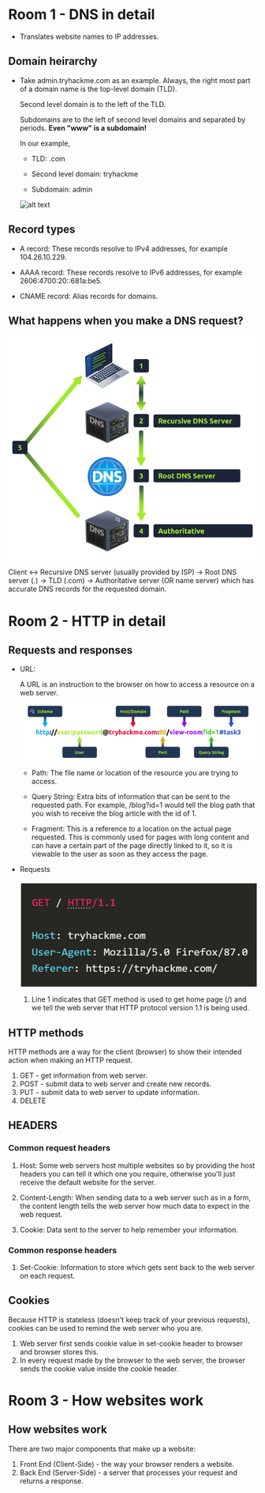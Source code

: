 # Room 1 - DNS in detail

- Translates website names to IP addresses. 

## Domain heirarchy
- Take admin.tryhackme.com as an example. Always, the right most part of a domain name is the top-level domain (TLD). 

    Second level domain is to the left of the TLD. 

    Subdomains are to the left of second level domains and separated by periods. **Even "www" is a subdomain!** 

    In our example, 

    - TLD: .com

    - Second level domain: tryhackme

    - Subdomain: admin

    ![alt text](images/DNS.png)

## Record types

- A record: These records resolve to IPv4 addresses, for example 104.26.10.229.

- AAAA record: These records resolve to IPv6 addresses, for example 2606:4700:20::681a:be5.

- CNAME record: Alias records for domains. 

## What happens when you make a DNS request?

![process of dns request](images/process-of-dns-req.png)

Client <-> Recursive DNS server (usually provided by ISP) -> Root DNS server (.) -> TLD (.com) -> Authoritative server (OR name server) which has accurate DNS records for the requested domain.

# Room 2 - HTTP in detail

## Requests and responses

- URL: 

    A URL is an instruction to the browser on how to access a resource on a web server. 

    ![URL structure](images/url-structure.png)

    - Path: The file name or location of the resource you are trying to access.

    - Query String: Extra bits of information that can be sent to the requested path. For example, /blog?id=1 would tell the blog path that you wish to receive the blog article with the id of 1.

    - Fragment: This is a reference to a location on the actual page requested. This is commonly used for pages with long content and can have a certain part of the page directly linked to it, so it is viewable to the user as soon as they access the page.

- Requests

    ![Example request](images/ex-request.png)

    1. Line 1 indicates that GET method is used to get home page (/) and we tell the web server that HTTP protocol version 1.1 is being used. 

## HTTP methods

HTTP methods are a way for the client (browser) to show their intended action when making an HTTP request.

1. GET - get information from web server.
1. POST - submit data to web server and create new records. 
1. PUT - submit data to web server to update information. 
1. DELETE

## HEADERS

### Common request headers

1. Host: Some web servers host multiple websites so by providing the host headers you can tell it which one you require, otherwise you'll just receive the default website for the server.

1. Content-Length: When sending data to a web server such as in a form, the content length tells the web server how much data to expect in the web request. 

1. Cookie: Data sent to the server to help remember your information.

### Common response headers

1. Set-Cookie: Information to store which gets sent back to the web server on each request.

## Cookies

Because HTTP is stateless (doesn't keep track of your previous requests), cookies can be used to remind the web server who you are.

1. Web server first sends cookie value in set-cookie header to browser and browser stores this. 
1. In every request made by the browser to the web server, the browser sends the cookie value inside the cookie header.

# Room 3 - How websites work

## How websites work

There are two major components that make up a website:

1. Front End (Client-Side) - the way your browser renders a website.
1. Back End (Server-Side) - a server that processes your request and returns a response.

